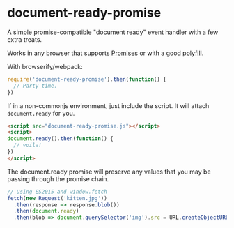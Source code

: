 # document-ready-promise
A simple promise-compatible "document ready" event handler with a few extra treats.

Works in any browser that supports [Promises](http://caniuse.com/#feat=promises) or with a good [polyfill](https://www.npmjs.com/package/es6-promise).


With browserify/webpack:

```javascript
require('document-ready-promise').then(function() {
  // Party time.
})

```


If in a non-commonjs environment, just include the script. It will attach ```document.ready``` for you.

```html
<script src="document-ready-promise.js"></script>
<script>
document.ready().then(function() {
  // voila!
})
</script>
```


The document.ready promise will preserve any values that you may be passing through the promise chain.

```javascript
// Using ES2015 and window.fetch
fetch(new Request('kitten.jpg'))
  .then(response => response.blob())
  .then(document.ready)
  .then(blob => document.querySelector('img').src = URL.createObjectURL(blob))
```
